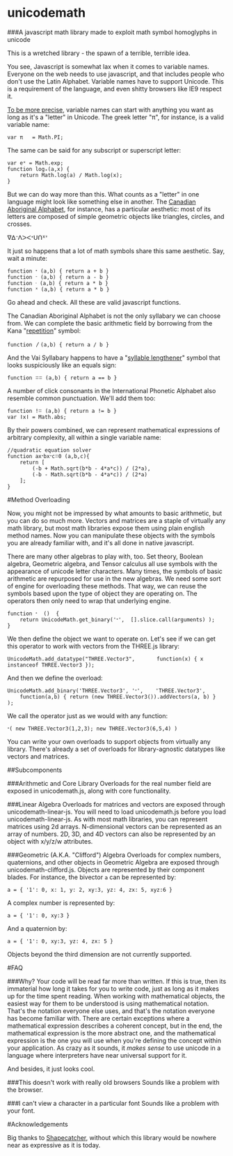 # unicodemath
###A javascript math library made to exploit math symbol homoglyphs in unicode 

This is a wretched library - the spawn of a terrible, terrible idea. 

You see, Javascript is somewhat lax when it comes to variable names. Everyone on the web needs to use javascript, and that includes people who don't use the Latin Alphabet. Variable names have to support Unicode. This is a requirement of the language, and even shitty browsers like IE9 respect it.

[To be more precise](http://stackoverflow.com/questions/1661197/what-characters-are-valid-for-javascript-variable-names), variable names can start with anything you want as long as it's a "letter" in Unicode. The greek letter "π", for instance, is a valid variable name:

    var π	= Math.PI;

The same can be said for any subscript or superscript letter:

	var eˣ = Math.exp;
	function logₓ(a,x) {
		return Math.log(a) / Math.log(x);
	}

But we can do way more than this. What counts as a "letter" in one language might look like something else in another. The [Canadian Aboriginal Alphabet](unicode-table.com/en/blocks/unified-canadian-aboriginal-syllabics/), for instance, has a particular aesthetic: most of its letters are composed of simple geometric objects like triangles, circles, and crosses. 

ᐁᐃᐨᐱᐳᐸᐩᑌᑎᕽᐪ

It just so happens that a lot of math symbols share this same aesthetic. Say, wait a minute:

	function ᐩ (a,b) { return a + b }	
	function ᐨ (a,b) { return a - b }	
	function ᐧ (a,b) { return a * b }	
	function ᕽ (a,b) { return a * b }

Go ahead and check. All these are valid javascript functions. 

The Canadian Aboriginal Alphabet is not the only syllabary we can choose from. We can complete the basic arithmetic field by borrowing from the Kana "[repetition](http://unicode-table.com/en/3033/)" symbol:

	function 〳(a,b) { return a / b }	

And the Vai Syllabary happens to have a "[syllable lengthener](http://unicode-table.com/en/A60C/)" symbol that looks suspiciously like an equals sign:

	function ꘌꘌ (a,b) { return a == b }

A number of click consonants in the International Phonetic Alphabet also resemble common punctuation. We'll add them too:

	function ǃꘌ (a,b) { return a != b }
	var ǀxǀ	= Math.abs;

By their powers combined, we can represent mathematical expressions of arbitrary complexity, all within a single variable name:

	//quadratic equation solver
	function axᐩbxᐩcꘌ0 (a,b,c){
		return [
			(-b + Math.sqrt(b*b - 4*a*c)) / (2*a), 
			(-b - Math.sqrt(b*b - 4*a*c)) / (2*a)
		];
	}

#Method Overloading

Now, you might not be impressed by what amounts to basic arithmetic, but you can do so much more. Vectors and matrices are a staple of virtually any math library, but most math libraries expose them using plain english method names. Now you can manipulate these objects with the symbols you are already familiar with, and it's all done in native javascript. 

There are many other algebras to play with, too. Set theory, Boolean algebra, Geometric algebra, and Tensor calculus all use symbols with the appearance of unicode letter characters. Many times, the symbols of basic arithmetic are repurposed for use in the new algebras. We need some sort of engine for overloading these methods. That way, we can reuse the symbols based upon the type of object they are operating on. The operators then only need to wrap that underlying engine. 

	function ᐩ	() 	{	
		return UnicodeMath.get_binary('ᐩ', 	[].slice.call(arguments) );	
	}

We then define the object we want to operate on. Let's see if we can get this operator to work with vectors from the THREE.js library:

	UnicodeMath.add_datatype("THREE.Vector3", 		function(x) { x instanceof THREE.Vector3 });

And then we define the overload:

	UnicodeMath.add_binary('THREE.Vector3',	'ᐩ', 	'THREE.Vector3', 
		function(a,b) { return (new THREE.Vector3()).addVectors(a, b) } 
	);

We call the operator just as we would with any function:

	ᐩ( new THREE.Vector3(1,2,3); new THREE.Vector3(6,5,4) )

You can write your own overloads to support objects from virtually any library. There's already a set of overloads for library-agnostic datatypes like vectors and matrices.

##Subcomponents

###Arithmetic and Core Library
Overloads for the real number field are exposed in unicodemath.js, along with core functionality. 

###Linear Algebra
Overloads for matrices and vectors are exposed through unicodemath-linear-js. You will need to load unicodemath.js before you load unicodemath-linear-js. As with most math libraries, you can represent matrices using 2d arrays. N-dimensional vectors can be represented as an array of numbers. 2D, 3D, and 4D vectors can also be represented by an object with x/y/z/w attributes. 

###Geometric (A.K.A. "Clifford") Algebra
Overloads for complex numbers, quaternions, and other objects in Geometric Algebra are exposed through unicodemath-clifford.js. Objects are represented by their component blades. For instance, the bivector `a` can be represented by:

	a = { '1': 0, x: 1, y: 2, xy:3, yz: 4, zx: 5, xyz:6 }

A complex number is represented by:

	a = { '1': 0, xy:3 }

And a quaternion by:

	a = { '1': 0, xy:3, yz: 4, zx: 5 }

Objects beyond the third dimension are not currently supported.

#FAQ

###Why?
Your code will be read far more than written. If this is true, then its immaterial how long it takes for you to write code, just as long as it makes up for the time spent reading. When working with mathematical objects, the easiest way for them to be understood is using mathematical notation. That's the notation everyone else uses, and that's the notation everyone has become familiar with. There are certain exceptions where a mathematical expression describes a coherent concept, but in the end, the mathematical expression is the more abstract one, and the mathematical expression is the one you will use when you're defining the concept within your application. As crazy as it sounds, it *makes sense* to use unicode in a language where interpreters have near universal support for it. 

And besides, it just looks cool.

###This doesn't work with really old browsers
Sounds like a problem with the browser.

###I can't view a character in a particular font
Sounds like a problem with your font. 

#Acknowledgements

Big thanks to [Shapecatcher](http://shapecatcher.com/), without which this library would be nowhere near as expressive as it is today.

